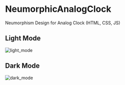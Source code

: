 # NeumorphicAnalogClock
Neumorphism Design for Analog Clock (HTML, CSS, JS)
## Light Mode
![light_mode](https://github.com/sksenapati007/NeumorphicAnalogClock/blob/master/light.png)
## Dark Mode
![dark_mode](https://github.com/sksenapati007/NeumorphicAnalogClock/blob/master/dark.png)
